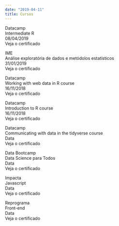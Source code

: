 ```yaml
---
date: "2019-04-11"
title: Cursos
---
```


Datacamp     
Intermediate R     
08/04/2019     
Veja o certificado     

IME     
Análise exploratória de dados e metódolos estatísticos     
31/01/2019     
Veja o certificado     

Datacamp     
Working with web data in R course     
16/11/2018     
Veja o certificado     

Datacamp     
Introduction to R course     
16/11/2018     
Veja o certificado     

Datacamp     
Communicating with data in the tidyverse course     
Data     
Veja o certificado     

Data Bootcamp     
Data Science para Todos     
Data     
Veja o certificado     

Impacta     
Javascript     
Data     
Veja o certificado     

Reprograma     
Front-end     
Data     
Veja o certificado     
